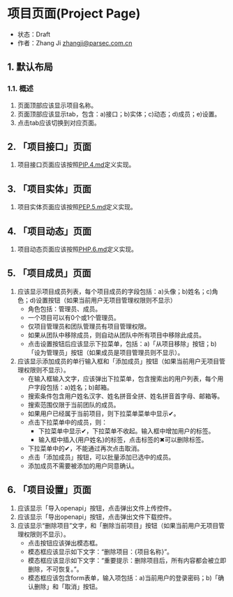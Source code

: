 # 项目页面(Project Page)
- 状态：Draft
- 作者：Zhang Ji zhangji@parsec.com.cn

## 1. 默认布局
### 1.1. 概述
1. 页面顶部应该显示项目名称。
2. 页面顶部应该显示tab，包含：a)接口；b)实体；c)动态；d)成员；e)设置。
3. 点击tab应该切换到对应页面。

## 2. 「项目接口」页面
1. 项目接口页面应该按照[PIP.4.md](PIP.4.md)定义实现。

## 3. 「项目实体」页面
1. 项目实体页面应该按照[PEP.5.md](PEP.5.md)定义实现。

## 4. 「项目动态」页面
1. 项目动态页面应该按照[PHP.6.md](PHP.6.md)定义实现。

## 5. 「项目成员」页面
1. 应该显示项目成员列表，每个项目成员的字段包括：a)头像；b)姓名；c)角色；d)设置按钮（如果当前用户无项目管理权限则不显示）
   * 角色包括：管理员、成员。
   * 一个项目可以有0个或1个管理员。
   * 仅项目管理员和团队管理员有项目管理权限。
   * 如果从团队中移除成员，则自动从团队中所有项目中移除此成员。
   * 点击设置按钮后应该显示下拉菜单，包括：a)「从项目移除」按钮；b)「设为管理员」按钮（如果成员是项目管理员则不显示）。
2. 应该显示添加成员的单行输入框和「添加成员」按钮（如果当前用户无项目管理权限则不显示）。
   * 在输入框输入文字，应该弹出下拉菜单，包含搜索出的用户列表，每个用户字段包括：a)姓名；b)邮箱。
   * 搜索条件包含用户姓名汉字、姓名拼音全拼、姓名拼音首字母、邮箱等。
   * 搜索范围仅限于当前团队的成员。
   * 如果用户已经属于当前项目，则下拉菜单菜单中显示✔。
   * 点击下拉菜单中的成员，则：
      * 下拉菜单中显示✔，下拉菜单不收起。输入框中增加用户的标签。
      * 输入框中插入{用户姓名}的标签，点击标签的✖可以删除标签。
   * 下拉菜单中的✔，不能通过再次点击取消。
   * 点击「添加成员」按钮，可以批量添加已选中的成员。
   * 添加成员不需要被添加的用户同意确认。

## 6. 「项目设置」页面
1. 应该显示「导入openapi」按钮，点击弹出文件上传控件。
2. 应该显示「导出openapi」按钮，点击弹出文件下载控件。
3. 应该显示“删除项目”文字，和「删除当前项目」按钮（如果当前用户无项目管理权限则不显示）。
   * 点击按钮应该弹出模态框。
   * 模态框应该显示如下文字：“删除项目：{项目名称}”。
   * 模态框应该显示如下文字：“重要提示：删除项目后，所有内容都会被立即删除，不可恢复。”。
   * 模态框应该包含form表单，输入项包括：a)当前用户的登录密码；b)「确认删除」和「取消」按钮。
